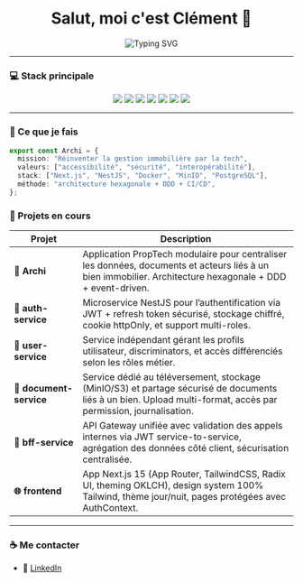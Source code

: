 <!-- Banner -->
<h1 align="center">Salut, moi c'est Clément 👋</h1>
<p align="center">
  <img src="https://readme-typing-svg.herokuapp.com?font=Fira+Code&duration=2000&pause=1000&color=00B8D4&center=true&width=600&lines=Développeur+Fullstack+TypeScript;Fan+de+Clean+Architecture;Builder+d'outils+propres+et+scalables;Créateur+d'Archi+🧱" alt="Typing SVG" />
</p>

---

### 💻 Stack principale

<div align="center">
  <img src="https://img.shields.io/badge/NestJS-E0234E?style=for-the-badge&logo=nestjs&logoColor=white" />
  <img src="https://img.shields.io/badge/Next.js-000000?style=for-the-badge&logo=nextdotjs&logoColor=white" />
  <img src="https://img.shields.io/badge/TypeScript-3178C6?style=for-the-badge&logo=typescript&logoColor=white" />
  <img src="https://img.shields.io/badge/PostgreSQL-4169E1?style=for-the-badge&logo=postgresql&logoColor=white" />
  <img src="https://img.shields.io/badge/Docker-2496ED?style=for-the-badge&logo=docker&logoColor=white" />
  <img src="https://img.shields.io/badge/Prisma-2D3748?style=for-the-badge&logo=prisma&logoColor=white" />
  <img src="https://img.shields.io/badge/MinIO-BD162A?style=for-the-badge&logo=minio&logoColor=white" />
</div>

---

### 🧠 Ce que je fais

```ts
export const Archi = {
  mission: "Réinventer la gestion immobilière par la tech",
  valeurs: ["accessibilité", "sécurité", "interopérabilité"],
  stack: ["Next.js", "NestJS", "Docker", "MinIO", "PostgreSQL"],
  méthode: "architecture hexagonale + DDD + CI/CD",
};
```

### 🧰 Projets en cours

| Projet             | Description |
|--------------------|-------------|
| **🧱 Archi**        | Application PropTech modulaire pour centraliser les données, documents et acteurs liés à un bien immobilier. Architecture hexagonale + DDD + event-driven. |
| **🔐 auth-service** | Microservice NestJS pour l’authentification via JWT + refresh token sécurisé, stockage chiffré, cookie httpOnly, et support multi-roles. |
| **👤 user-service** | Service indépendant gérant les profils utilisateur, discriminators, et accès différenciés selon les rôles métier. |
| **📂 document-service** | Service dédié au téléversement, stockage (MinIO/S3) et partage sécurisé de documents liés à un bien. Upload multi-format, accès par permission, journalisation. |
| **🧠 bff-service**  | API Gateway unifiée avec validation des appels internes via JWT service-to-service, agrégation des données côté client, sécurisation centralisée. |
| **🌐 frontend**     | App Next.js 15 (App Router, TailwindCSS, Radix UI, theming OKLCH), design system 100% Tailwind, thème jour/nuit, pages protégées avec AuthContext. |

---

### ☕ Me contacter

- 🔗 [LinkedIn](https://www.linkedin.com/in/clementcoadou)
